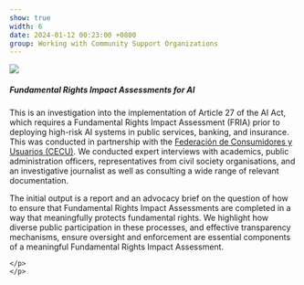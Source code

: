 ```yaml
---
show: true
width: 6
date: 2024-01-12 00:23:00 +0800
group: Working with Community Support Organizations
---
```

<div>
<div class="d-flex align-items-center justify-content-center">
  <img src="{{ 'assets/images/covers/CECU_cover.png' | relative_url }}" class="img-fluid rounded-xl">
</div>
  <div class="card-body">
    <h5 class="card-title">Fundamental Rights Impact Assessments for AI</h5>
    <p class="card-text">
 <p>
        This is an investigation into the implementation of Article 27 of the AI Act, which requires a Fundamental Rights Impact Assessment (FRIA) prior to deploying high-risk AI systems in public services, banking, and insurance. This was conducted in partnership with the <a href="https://cecu.es">Federación de Consumidores y Usuarios (CECU)</a>. We conducted expert interviews with academics, public administration officers, representatives from civil society organisations, and an investigative journalist as well as consulting a wide range of relevant documentation. 
    </p>
    <p>
        The initial output is a report and an advocacy brief on the question of how to ensure that Fundamental Rights Impact Assessments are completed in a way that meaningfully protects fundamental rights. We highlight how diverse public participation in these processes, and effective transparency mechanisms, ensure oversight and enforcement are essential components of a meaningful Fundamental Rights Impact Assessment.
 
    </p>
    </p>
    
  </div>
</div>

